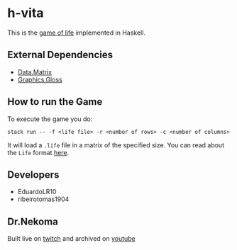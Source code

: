 # h-vita

This is the [game of life](https://en.wikipedia.org/wiki/Conway%27s_Game_of_Life) implemented in Haskell.

## External Dependencies

- [Data.Matrix](https://hackage.haskell.org/package/matrix-0.3.6.1/docs/Data-Matrix.html)
- [Graphics.Gloss](https://hackage.haskell.org/package/gloss)

## How to run the Game

To execute the game you do:

`stack run -- -f <life file> -r <number of rows> -c <number of columns>`

It will load a `.life` file in a matrix of the specified size. You can read about the `Life` format [here](https://conwaylife.com/wiki/Life_1.06).

## Developers

- EduardoLR10
- ribeirotomas1904

## Dr.Nekoma

Built live on [twitch](https://www.twitch.tv/drnekoma) and archived on [youtube](https://www.youtube.com/channel/UCMyzdYsPiBU3xoqaOeahr6Q)
